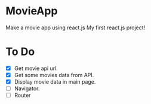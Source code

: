 # MovieApp

Make a movie app using react.js
My first react.js project!

# To Do

- [x] Get movie api url.
- [x] Get some movies data from API.
- [x] Display movie data in main page.
- [ ] Navigator.
- [ ] Router
